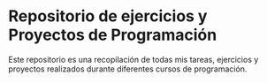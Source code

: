 # Repositorio de ejercicios y Proyectos de Programación

Este repositorio es una recopilación de todas mis tareas, ejercicios y proyectos realizados durante diferentes cursos de programación.

